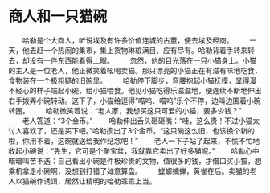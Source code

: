# 商人和一只猫碗
　　哈勒是个大商人，听说埃及有许多价值连城的古董，便去埃及经商。 
　　一天，他去赶一个热闹的集市，集上货物琳琅满目、应有尽有。哈勒背着手转来转去，却没有一件东西能看得上眼。 
　　忽然，他的目光落在一只小猫身上。小猫的主人是一位老人，他正微笑着吆喝卖猫。那只漂亮的小猫正在有滋有味地吃食，食物装在一个极粗糙的旧碗里。 
　　哈勒停下脚步，弯腰抱起小猫抚摸，显得漫不经心的样子端起小碗，给小猫喂食。他见小猫吃得乐滋滋地，便连续不断地伸出右手拨弄小碗转动。这下子，小猫给逗得“喵呜、喵呜”乐个不停，边叫边围着小碗转圈。 
　　哈勒微笑着说：“老人家，我想买这只可爱的小猫，要多少钱？” 
　　老人答道：“3个金币。” 
　　哈勒伸出舌头砸砸嘴：“哇，这么贵！不过小猫太讨人喜欢了，还是买下吧。”哈勒摸出了3个金币，“这只碗这么旧，也该换个新的啦，你用不着，这碗就送给我作纪念吧！” 
　　老人一下子站了起来，不慌不忙地收起小碗说：“先生，它可是个聚宝盆，我就靠它卖出了好多猫呢。” 
　　哈勒心中暗暗叫苦不迭：自己看出小碗是件极珍贵的文物，值很多的钱，才借口买小猫，想乘机拿走小碗啊，没想到打错了如意算盘。 
　　螳螂捕蝉，黄雀在后。卖猫的老人以猫碗作诱饵，居然让精明的哈勒乖乖上当。
 